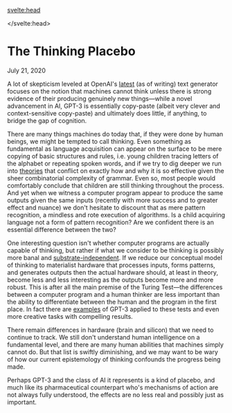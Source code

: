 <svelte:head>

<title>Mark Fayngersh | The Thinking Placebo</title>
<meta
		name="description"
		content="The list of human abilities that computers cannot do is swiftly diminishing, and we may want to be wary of how our current epistemology of thinking confounds the progress being made and its implications."
	/>
<meta name="author" content="Mark Fayngersh" />

</svelte:head>

# The Thinking Placebo

<p class="lead">July 21, 2020</p>

A lot of skepticism leveled at OpenAI's [latest](https://platform.openai.com/docs/models/gpt-3) (as of writing) text generator focuses on the notion that machines cannot think unless there
is strong evidence of their producing genuinely new things—while a novel advancement in AI, GPT-3
is essentially copy-paste (albeit very clever and context-sensitive copy-paste) and ultimately
does little, if anything, to bridge the gap of cognition.

There are many things machines do today that, if they were done by human beings, we might be
tempted to call thinking. Even something as fundamental as language acquisition can appear on
the surface to be mere copying of basic structures and rules, i.e. young children tracing
letters of the alphabet or repeating spoken words, and if we try to dig deeper we run into
[theories](https://en.wikipedia.org/wiki/Language_acquisition#General_approaches) that conflict on exactly how and why it is so effective given the sheer combinatorial complexity
of grammar. Even so, most people would comfortably conclude that children are still thinking throughout
the process. And yet when we witness a computer program appear to produce the same outputs given
the same inputs (recently with more success and to greater effect and nuance) we don't hesitate
to discount that as mere pattern recognition, a mindless and rote execution of algorithms. Is a
child acquiring language not a form of pattern recognition? Are we confident there is an essential
difference between the two?

One interesting question isn't whether computer programs are actually capable of thinking, but
rather if what we consider to be thinking is possibly more banal and
[substrate-independent](https://www.edge.org/response-detail/27126). If we reduce
our conceptual model of thinking to materialist hardware that processes inputs, forms
patterns, and generates outputs then the actual hardware should, at least in theory, become less
and less interesting as the outputs become more and more robust. This is after all the main
premise of the Turing Test—the differences between a computer program and a human thinker are
less important than the ability to differentiate between the human and the program in the
first place. In fact there are [examples](https://gwern.net/gpt-3)
of GPT-3 applied to these tests and even more creative tasks with compelling results.

There remain differences in hardware (brain and silicon) that we need to continue to track. We
still don't understand human intelligence on a fundamental level, and there are many human
abilities that machines simply cannot do. But that list is swiftly diminishing, and we may
want to be wary of how our current epistemology of thinking confounds the progress being made.

Perhaps GPT-3 and the class of AI it represents is a kind of placebo, and much like its
pharmaceutical counterpart who's mechanisms of action are not always fully understood, the
effects are no less real and possibly just as important.
